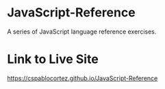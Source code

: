 # JavaScript-Reference
 A series of JavaScript language reference exercises.


# Link to Live Site

<a href="https://cspablocortez.github.io/JavaScript-Reference" target="_blank">https://cspablocortez.github.io/JavaScript-Reference</a>